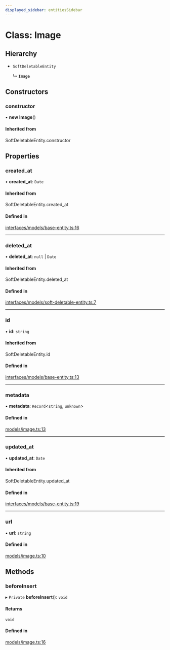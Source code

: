 ```yaml
---
displayed_sidebar: entitiesSidebar
---
```


# Class: Image

## Hierarchy

- `SoftDeletableEntity`

  ↳ **`Image`**

## Constructors

### constructor

• **new Image**()

#### Inherited from

SoftDeletableEntity.constructor

## Properties

### created\_at

• **created\_at**: `Date`

#### Inherited from

SoftDeletableEntity.created\_at

#### Defined in

[interfaces/models/base-entity.ts:16](https://github.com/medusajs/medusa/blob/33df8122b/packages/medusa/src/interfaces/models/base-entity.ts#L16)

___

### deleted\_at

• **deleted\_at**: ``null`` \| `Date`

#### Inherited from

SoftDeletableEntity.deleted\_at

#### Defined in

[interfaces/models/soft-deletable-entity.ts:7](https://github.com/medusajs/medusa/blob/33df8122b/packages/medusa/src/interfaces/models/soft-deletable-entity.ts#L7)

___

### id

• **id**: `string`

#### Inherited from

SoftDeletableEntity.id

#### Defined in

[interfaces/models/base-entity.ts:13](https://github.com/medusajs/medusa/blob/33df8122b/packages/medusa/src/interfaces/models/base-entity.ts#L13)

___

### metadata

• **metadata**: `Record`<`string`, `unknown`\>

#### Defined in

[models/image.ts:13](https://github.com/medusajs/medusa/blob/33df8122b/packages/medusa/src/models/image.ts#L13)

___

### updated\_at

• **updated\_at**: `Date`

#### Inherited from

SoftDeletableEntity.updated\_at

#### Defined in

[interfaces/models/base-entity.ts:19](https://github.com/medusajs/medusa/blob/33df8122b/packages/medusa/src/interfaces/models/base-entity.ts#L19)

___

### url

• **url**: `string`

#### Defined in

[models/image.ts:10](https://github.com/medusajs/medusa/blob/33df8122b/packages/medusa/src/models/image.ts#L10)

## Methods

### beforeInsert

▸ `Private` **beforeInsert**(): `void`

#### Returns

`void`

#### Defined in

[models/image.ts:16](https://github.com/medusajs/medusa/blob/33df8122b/packages/medusa/src/models/image.ts#L16)
